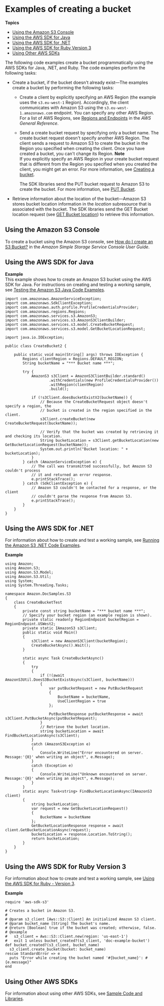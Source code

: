 # Examples of creating a bucket<a name="create-bucket-get-location-example"></a>

**Topics**
+ [Using the Amazon S3 Console](#create-bucket-get-location-console)
+ [Using the AWS SDK for Java](#create-bucket-get-location-java)
+ [Using the AWS SDK for \.NET](#create-bucket-get-location-dotnet)
+ [Using the AWS SDK for Ruby Version 3](#create-bucket-get-location-ruby)
+ [Using Other AWS SDKs](#create-bucket-using-other-sdks)

The following code examples create a bucket programmatically using the AWS SDKs for Java, \.NET, and Ruby\. The code examples perform the following tasks:
+ Create a bucket, if the bucket doesn't already exist—The examples create a bucket by performing the following tasks:
  + Create a client by explicitly specifying an AWS Region \(the example uses the `s3.eu-west-1` Region\)\. Accordingly, the client communicates with Amazon S3 using the `s3.eu-west-1.amazonaws.com` endpoint\. You can specify any other AWS Region\. For a list of AWS Regions, see [Regions and Endpoints](https://docs.aws.amazon.com/general/latest/gr/s3.html) in the *AWS General Reference*\. 
  + Send a create bucket request by specifying only a bucket name\. The create bucket request doesn't specify another AWS Region\. The client sends a request to Amazon S3 to create the bucket in the Region you specified when creating the client\. Once you have created a bucket, you can't change its Region\.
**Note**  
If you explicitly specify an AWS Region in your create bucket request that is different from the Region you specified when you created the client, you might get an error\. For more information, see [Creating a bucket](UsingBucket.md#create-bucket-intro)\.

    The SDK libraries send the PUT bucket request to Amazon S3 to create the bucket\. For more information, see [PUT Bucket](https://docs.aws.amazon.com/AmazonS3/latest/API/RESTBucketPUT.html)\.
+ Retrieve information about the location of the bucket—Amazon S3 stores bucket location information in the *location* subresource that is associated with the bucket\. The SDK libraries send the GET Bucket location request \(see [GET Bucket location](https://docs.aws.amazon.com/AmazonS3/latest/API/RESTBucketGETlocation.html)\) to retrieve this information\.

## Using the Amazon S3 Console<a name="create-bucket-get-location-console"></a>

To create a bucket using the Amazon S3 console, see [How do I create an S3 Bucket?](https://docs.aws.amazon.com/AmazonS3/latest/user-guide/create-bucket.html) in the *Amazon Simple Storage Service Console User Guide*\.

## Using the AWS SDK for Java<a name="create-bucket-get-location-java"></a>

**Example**  
This example shows how to create an Amazon S3 bucket using the AWS SDK for Java\. For instructions on creating and testing a working sample, see [Testing the Amazon S3 Java Code Examples](UsingTheMPJavaAPI.md#TestingJavaSamples)\.   

```
import com.amazonaws.AmazonServiceException;
import com.amazonaws.SdkClientException;
import com.amazonaws.auth.profile.ProfileCredentialsProvider;
import com.amazonaws.regions.Regions;
import com.amazonaws.services.s3.AmazonS3;
import com.amazonaws.services.s3.AmazonS3ClientBuilder;
import com.amazonaws.services.s3.model.CreateBucketRequest;
import com.amazonaws.services.s3.model.GetBucketLocationRequest;

import java.io.IOException;

public class CreateBucket2 {

    public static void main(String[] args) throws IOException {
        Regions clientRegion = Regions.DEFAULT_REGION;
        String bucketName = "*** Bucket name ***";

        try {
            AmazonS3 s3Client = AmazonS3ClientBuilder.standard()
                    .withCredentials(new ProfileCredentialsProvider())
                    .withRegion(clientRegion)
                    .build();

            if (!s3Client.doesBucketExistV2(bucketName)) {
                // Because the CreateBucketRequest object doesn't specify a region, the
                // bucket is created in the region specified in the client.
                s3Client.createBucket(new CreateBucketRequest(bucketName));

                // Verify that the bucket was created by retrieving it and checking its location.
                String bucketLocation = s3Client.getBucketLocation(new GetBucketLocationRequest(bucketName));
                System.out.println("Bucket location: " + bucketLocation);
            }
        } catch (AmazonServiceException e) {
            // The call was transmitted successfully, but Amazon S3 couldn't process 
            // it and returned an error response.
            e.printStackTrace();
        } catch (SdkClientException e) {
            // Amazon S3 couldn't be contacted for a response, or the client
            // couldn't parse the response from Amazon S3.
            e.printStackTrace();
        }
    }
}
```

## Using the AWS SDK for \.NET<a name="create-bucket-get-location-dotnet"></a>

For information about how to create and test a working sample, see [Running the Amazon S3 \.NET Code Examples](UsingTheMPDotNetAPI.md#TestingDotNetApiSamples)\. 

**Example**  

```
using Amazon;
using Amazon.S3;
using Amazon.S3.Model;
using Amazon.S3.Util;
using System;
using System.Threading.Tasks;

namespace Amazon.DocSamples.S3
{
    class CreateBucketTest
    {
        private const string bucketName = "*** bucket name ***";
        // Specify your bucket region (an example region is shown).
        private static readonly RegionEndpoint bucketRegion = RegionEndpoint.USWest2;
        private static IAmazonS3 s3Client;
        public static void Main()
        {
            s3Client = new AmazonS3Client(bucketRegion);
            CreateBucketAsync().Wait();
        }

        static async Task CreateBucketAsync()
        {
            try
            {
                if (!(await AmazonS3Util.DoesS3BucketExistAsync(s3Client, bucketName)))
                {
                    var putBucketRequest = new PutBucketRequest
                    {
                        BucketName = bucketName,
                        UseClientRegion = true
                    };

                    PutBucketResponse putBucketResponse = await s3Client.PutBucketAsync(putBucketRequest);
                }
                // Retrieve the bucket location.
                string bucketLocation = await FindBucketLocationAsync(s3Client);
            }
            catch (AmazonS3Exception e)
            {
                Console.WriteLine("Error encountered on server. Message:'{0}' when writing an object", e.Message);
            }
            catch (Exception e)
            {
                Console.WriteLine("Unknown encountered on server. Message:'{0}' when writing an object", e.Message);
            }
        }
        static async Task<string> FindBucketLocationAsync(IAmazonS3 client)
        {
            string bucketLocation;
            var request = new GetBucketLocationRequest()
            {
                BucketName = bucketName
            };
            GetBucketLocationResponse response = await client.GetBucketLocationAsync(request);
            bucketLocation = response.Location.ToString();
            return bucketLocation;
        }
    }
}
```

## Using the AWS SDK for Ruby Version 3<a name="create-bucket-get-location-ruby"></a>

For information about how to create and test a working sample, see [Using the AWS SDK for Ruby \- Version 3](UsingTheMPRubyAPI.md)\. 

**Example**  

```
require 'aws-sdk-s3'

# Creates a bucket in Amazon S3.
#
# @param s3_client [Aws::S3::Client] An initialized Amazon S3 client.
# @param bucket_name [String] The bucket's name.
# @return [Boolean] true if the bucket was created; otherwise, false.
# @example
#   s3_client = Aws::S3::Client.new(region: 'us-east-1')
#   exit 1 unless bucket_created?(s3_client, 'doc-example-bucket')
def bucket_created?(s3_client, bucket_name)
  s3_client.create_bucket(bucket: bucket_name)
rescue StandardError => e
  puts "Error while creating the bucket named '#{bucket_name}': #{e.message}"
end
```

## Using Other AWS SDKs<a name="create-bucket-using-other-sdks"></a>

For information about using other AWS SDKs, see [Sample Code and Libraries](https://aws.amazon.com/code/)\. 